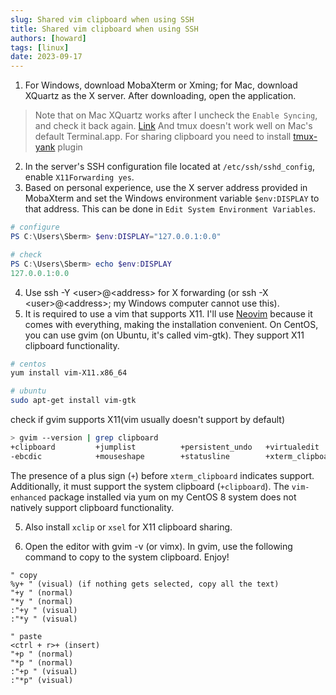 ```yaml
---
slug: Shared vim clipboard when using SSH
title: Shared vim clipboard when using SSH
authors: [howard]
tags: [linux]
date: 2023-09-17
---
```

1. For Windows, download MobaXterm or Xming; for Mac, download XQuartz as the X server. After downloading, open the application.
<!-- truncate -->
> Note that on Mac XQuartz works after I uncheck the `Enable Syncing`, and check it back again. [Link](https://stackoverflow.com/questions/47822357/how-to-use-x11-forwarding-to-copy-from-vim-to-local-machine)
> And tmux doesn't work well on Mac's default Terminal.app. For sharing clipboard you need to install [tmux-yank](https://github.com/tmux-plugins/tmux-yank) plugin
2. In the server's SSH configuration file located at `/etc/ssh/sshd_config`, enable `X11Forwarding yes`.
3. Based on personal experience, use the X server address provided in MobaXterm and set the Windows environment variable `$env:DISPLAY` to that address. This can be done in `Edit System Environment Variables`.
```powershell
# configure
PS C:\Users\Sberm> $env:DISPLAY="127.0.0.1:0.0"

# check
PS C:\Users\Sberm> echo $env:DISPLAY
127.0.0.1:0.0
```
4. Use ssh -Y \<user\>@\<address\> for X forwarding (or ssh -X \<user\>@\<address\>; my Windows computer cannot use this).
5. It is required to use a vim that supports X11. I'll use [Neovim](https://github.com/neovim/neovim) because it
   comes with everything, making the installation convenient. On CentOS, you
   can use gvim (on Ubuntu, it's called vim-gtk). They support X11
   clipboard functionality.
```bash
# centos
yum install vim-X11.x86_64

# ubuntu
sudo apt-get install vim-gtk
```

check if gvim supports X11(vim usually doesn't support by default)
```bash
> gvim --version | grep clipboard
+clipboard         +jumplist          +persistent_undo   +virtualedit
-ebcdic            +mouseshape        +statusline        +xterm_clipboard
```
The presence of a plus sign (`+`) before `xterm_clipboard` indicates support. Additionally, it must support the system clipboard (`+clipboard`). The `vim-enhanced` package installed via yum on my CentOS 8 system does not natively support clipboard functionality.

5. Also install `xclip` or `xsel` for X11 clipboard sharing.

6. Open the editor with gvim -v (or vimx). In gvim, use the following command to copy to the system clipboard. Enjoy!
```vimscript
" copy
%y+ " (visual) (if nothing gets selected, copy all the text)
"+y " (normal)
"*y " (normal)
:"+y " (visual)
:"*y " (visual)

" paste
<ctrl + r>+ (insert)
"+p " (normal)
"*p " (normal)
:"+p " (visual)
:"*p" (visual)
```
